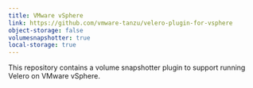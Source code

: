 ```yaml
---
title: VMware vSphere
link: https://github.com/vmware-tanzu/velero-plugin-for-vsphere
object-storage: false
volumesnapshotter: true
local-storage: true
---
```

This repository contains a volume snapshotter plugin to support running Velero on VMware vSphere.
